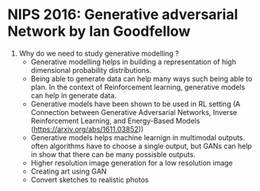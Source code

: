 # NIPS 2016: Generative adversarial Network by Ian Goodfellow
1. Why do we need to study generative modelling ?
	* Generative modelling helps in building a representation of high dimensional probability distributions.
	* Being able to generate data can help many ways such being able to plan. In the context of Reinforcement learning, generative models can 
	help in generate data. 
	* Generative models have been shown to be used in RL setting (A Connection between Generative Adversarial Networks, Inverse Reinforcement Learning, and Energy-Based Models (https://arxiv.org/abs/1611.03852)) 
	* Generative models helps machine learnign in multimodal outputs. often algorithms have to choose a single output, but GANs can help in show that there can be many possisble outputs.
	* Higher resolution image generation for a low resolution image 
	* Creating art using GAN 
	* Convert sketches to realistic photos  
	
